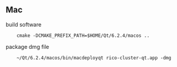 ## Mac

build software

        cmake -DCMAKE_PREFIX_PATH=$HOME/Qt/6.2.4/macos ..

package dmg file

        ~/Qt/6.2.4/macos/bin/macdeployqt rico-cluster-qt.app -dmg
